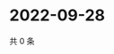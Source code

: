 # 2022-09-28

共 0 条

<!-- BEGIN WEIBO -->
<!-- 最后更新时间 Wed Sep 28 2022 17:24:58 GMT+0800 (China Standard Time) -->

<!-- END WEIBO -->
